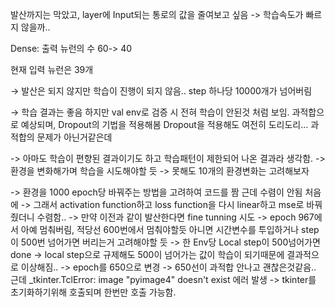 발산까지는 막았고, layer에 Input되는 통로의 값을 줄여보고 싶음 -> 학습속도가 빠르지 않을까..

Dense: 출력 뉴런의 수 60-> 40

현재 입력 뉴런은 39개 

→ 발산은 되지 않지만 학습이 진행이 되지 않음.. step 하나당 10000개가 넘어버림

→ 학습 결과는 좋음 하지만 val env로 검증 시 전혀 학습이 안된것 처럼 보임.
   과적합으로 예상되며, Dropout의 기법을 적용해봄
   Dropout을 적용해도 여전히 도리도리... 과적합의 문제가 아닌거같은데
  
-> 아마도 학습이 편향된 결과이기도 하고 학습패턴이 제한되어 나온 결과라 생각함.
-> 환경을 변화해가며 학습을 시도해야할 듯 -> 못해도 10개의 환경변화는 고려해보자  

-> 환경을 1000 epoch당 바꿔주는 방법을 고려하여 코드를 짬 근데 수렴이 안됨 처음에
-> 그래서 activation function하고 loss function을 다시  linear하고 mse로 바꿔줬더니 수렴함..
-> 만약 이전과 같이 발산한다면 fine tunning 시도
-> epoch 967에서 아예 멈춰버림, 적당선 600번에서 멈춰야할듯 아니면 시간변수를 투입하거나 step이 500번 넘어가면 버리는거 고려해야할 듯
-> 한 Env당 Local step이 500넘어가면 done
-> local step으로 규제해도 500이 넘어가는 값이 학습이 되기때문에 결과적으로 이상해짐..
-> epoch를 650으로 변경
-> 650선이 과적합 안나고 괜찮은것같음.. 근데 _tkinter.TclError: image "pyimage4" doesn't exist 에러 발생
-> tkinter를 초기화하기위해 호출되며 한번만 호출 가능함.
